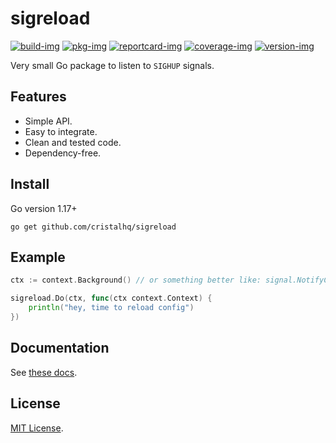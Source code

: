 # sigreload

[![build-img]][build-url]
[![pkg-img]][pkg-url]
[![reportcard-img]][reportcard-url]
[![coverage-img]][coverage-url]
[![version-img]][version-url]

Very small Go package to listen to `SIGHUP` signals.

## Features

* Simple API.
* Easy to integrate.
* Clean and tested code.
* Dependency-free.

## Install

Go version 1.17+

```
go get github.com/cristalhq/sigreload
```

## Example

```go
ctx := context.Background() // or something better like: signal.NotifyContext

sigreload.Do(ctx, func(ctx context.Context) {
	println("hey, time to reload config")
})
```

## Documentation

See [these docs][pkg-url].

## License

[MIT License](LICENSE).

[build-img]: https://github.com/cristalhq/sigreload/workflows/build/badge.svg
[build-url]: https://github.com/cristalhq/sigreload/actions
[pkg-img]: https://pkg.go.dev/badge/cristalhq/sigreload
[pkg-url]: https://pkg.go.dev/github.com/cristalhq/sigreload
[reportcard-img]: https://goreportcard.com/badge/cristalhq/sigreload
[reportcard-url]: https://goreportcard.com/report/cristalhq/sigreload
[coverage-img]: https://codecov.io/gh/cristalhq/sigreload/branch/main/graph/badge.svg
[coverage-url]: https://codecov.io/gh/cristalhq/sigreload
[version-img]: https://img.shields.io/github/v/release/cristalhq/sigreload
[version-url]: https://github.com/cristalhq/sigreload/releases
